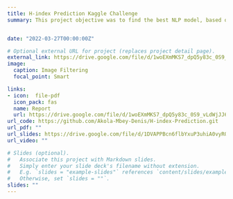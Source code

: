 ```yaml
---
title: H-index Prediction Kaggle Challenge
summary: This project objective was to find the best NLP model, based on the MSE (Mean Squared Error), to predict the h-index of scientific authors in the domain of computer science. This was a class based kaggle challenge with over 120 groups in the Machine and Deep Learning Course at Ecole Polytechnique. My group's submission was ranked 11th. 


date: "2022-03-27T00:00:00Z"

# Optional external URL for project (replaces project detail page).
external_link: https://drive.google.com/file/d/1woEXmMKS7_dpQ5y83c_0S9_vLdWjJJ6O/view?usp=sharing
image:
  caption: Image Filtering
  focal_point: Smart

links:
- icon:  file-pdf
  icon_pack: fas
  name: Report
  url: https://drive.google.com/file/d/1woEXmMKS7_dpQ5y83c_0S9_vLdWjJJ6O/view?usp=sharing
url_code: https://github.com/Akola-Mbey-Denis/H-index-Prediction.git
url_pdf: ""
url_slides: https://drive.google.com/file/d/1DVAPPBcn6flbYxuP3uhiA0vyRQnkfgI0/view?usp=sharing
url_video: ""

# Slides (optional).
#   Associate this project with Markdown slides.
#   Simply enter your slide deck's filename without extension.
#   E.g. `slides = "example-slides"` references `content/slides/example-slides.md`.
#   Otherwise, set `slides = ""`.
slides: ""
---
```


